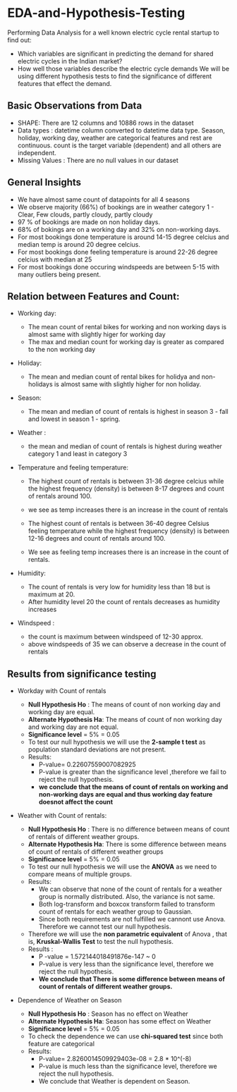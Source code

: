 # EDA-and-Hypothesis-Testing
Performing Data Analysis for a well known electric cycle rental startup to find out: 
 - Which variables are significant in predicting the demand for shared electric cycles in the Indian market?
 - How well those variables describe the electric cycle demands
We will be using different hypothesis tests to find the significance of different features that effect the demand.

## Basic Observations from Data 
- SHAPE: There are 12 columns and 10886 rows in the dataset
- Data types : datetime column converted to datetime data type. Season, holiday, working day, weather are categorical features and rest are continuous. count is the target variable (dependent) and all others are independent.
- Missing Values : There are no null values in our dataset

## General Insights
 - We have almost same count of datapoints for all 4 seasons
 - We observe majority (66%) of bookings are in weather category 1 - Clear, Few clouds, partly cloudy, partly cloudy
 - 97 % of bookings are made on non holiday days.
 - 68% of bokings are on a working day and 32% on non-working days.
 - For most bookings done temperature is around 14-15 degree celcius and median temp is around 20 degree celcius. 
 - For most bookings done feeling temperature is around 22-26 degree celcius with median at 25
 - For most bookings done occuring windspeeds are between 5-15 with many outliers being present.


## Relation between Features and Count:

- Working day: 
    - The mean count of rental bikes for working and non working days is almost same with slightly higer for working day
    - The max and median count for working day is greater as compared to the non working day

- Holiday: 
    - The mean and median count of rental bikes for holidya and non-holidays is almost same with slightly higher for non holiday.

- Season:
    - The mean and median of count of rentals is highest in season 3 - fall and lowest in season 1 - spring.

- Weather :
    - the mean and median of count of rentals is highest during weather category 1 and least in category 3

- Temperature and feeling temperature:
    - The highest count of rentals is between 31-36 degree celcius while the highest frequency (density) is between 8-17 degrees and count of rentals around 100.
    - we see as temp increases there is an increase in the count of rentals

    - The highest count of rentals is between 36-40 degree Celsius feeling temperature while the highest frequency (density) is between 12-16 degrees and count of rentals around 100.
    - We see as feeling temp increases there is an increase in the count of rentals.

- Humidity:
    - The count of rentals is very low for humidity less than 18 but is maximum at 20.
    - After humidity level 20 the count of rentals decreases as humidity increases

- Windspeed :
    - the count is maximum between windspeed of 12-30 approx.
    - above windspeeds of 35 we can observe a decrease in the count of rentals

## Results from significance testing
- Workday with Count of rentals
    - **Null Hypothesis Ho** : The means of count of non working day and working day are equal.
    - **Alternate Hypothesis Ha**: The means of count of non working day and working day are not equal.
    - **Significance level** = 5% = 0.05
    - To test our null hypothesis we will use the **2-sample t test** as population standard deviations are not present.
    - Results:
       - P-value= 0.22607559007082925
       - P-value is greater than the significance level ,therefore we fail to reject the null hypothesis. 
       - **we conclude that the means of count of rentals on working and non-working days are equal and thus working day feature doesnot affect the count**
       
- Weather with Count of rentals:
    - **Null Hypothesis Ho** : There is no difference between means of count of rentals of different weather groups.
    - **Alternate Hypothesis Ha**: There is some difference between means of count of rentals of different weather groups
    - **Significance level** = 5% = 0.05
    - To test our null hypothesis we will use the **ANOVA** as we need to compare means of multiple groups.
    - Results:
        - We can observe that none of the count of rentals for a weather group is normally distributed. Also, the variance is not same.
        - Both log-transform and boxcox transform failed to transform count of rentals for each weather group to Gaussian.
        - Since both requirements are not fulfilled we cannont use Anova. Therefore we cannot test our null hypothesis.
    - Therefore we will use the **non parametric equivalent** of Anova , that is, **Kruskal-Wallis Test** to test the null hypothesis.
    - Results :
        - P -value = 1.572144018491876e-147 ~ 0
        - P-value is very less than the significance level, therefore we reject the null hypothesis.
        - **We conclude that There is some difference between means of count of rentals of different weather groups.**
        
- Dependence of Weather on Season
    - **Null Hypothesis Ho** : Season has no effect on Weather
    - **Alternate Hypothesis Ha**: Season has some effect on Weather
    - **Significance level** = 5% = 0.05
    - To check the dependence we can use **chi-squared test** since both feature are categorical
    - Results:
        - P-value= 2.8260014509929403e-08 = 2.8 * 10^(-8)
        - P-value is much less than the significance level, therefore we reject the null hypothesis. 
        - We conclude that Weather is dependent on Season.





